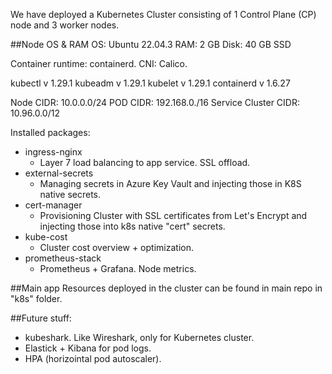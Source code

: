 We have deployed a Kubernetes Cluster consisting of 1 Control Plane (CP) node and 3 worker nodes.

##Node OS & RAM
OS: Ubuntu 22.04.3
RAM: 2 GB
Disk: 40 GB SSD

Container runtime: containerd.
CNI:  Calico. 

kubectl v 1.29.1
kubeadm v 1.29.1
kubelet v 1.29.1
containerd v 1.6.27

Node CIDR: 10.0.0.0/24
POD CIDR: 192.168.0./16
Service Cluster CIDR: 10.96.0.0/12

Installed packages:
* ingress-nginx
  * Layer 7 load balancing to app service. SSL offload.
* external-secrets
  * Managing secrets in Azure Key Vault and injecting those in K8S native secrets. 
* cert-manager
  * Provisioning Cluster with SSL certificates from Let's Encrypt and injecting those into k8s native "cert" secrets. 
* kube-cost 
  * Cluster cost overview + optimization. 
* prometheus-stack
  * Prometheus + Grafana. Node metrics. 

##Main app
Resources deployed in the cluster can be found in main repo in "k8s" folder. 




##Future stuff: 
* kubeshark. Like Wireshark, only for Kubernetes cluster. 
* Elastick + Kibana for pod logs. 
* HPA (horizointal pod autoscaler).
